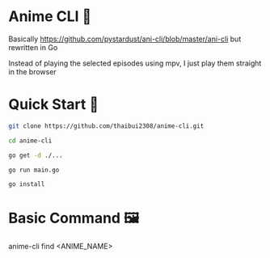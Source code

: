 # Anime CLI 🌸

Basically https://github.com/pystardust/ani-cli/blob/master/ani-cli but rewritten in Go

Instead of playing the selected episodes using mpv, I just play them straight in the browser 


# Quick Start 🚀
```bash
git clone https://github.com/thaibui2308/anime-cli.git
```
```bash
cd anime-cli
```
```bash
go get -d ./...
```
```bash
go run main.go
```
```bash
go install
```

# Basic Command 🖼
anime-cli find <ANIME_NAME>

